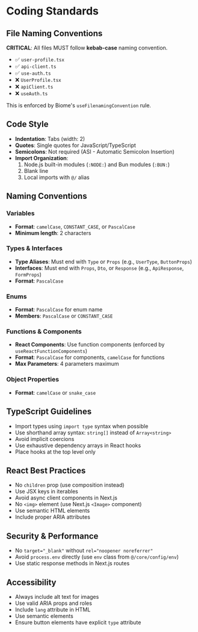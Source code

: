 # Coding Standards

## File Naming Conventions

**CRITICAL**: All files MUST follow **kebab-case** naming convention.

- ✅ `user-profile.tsx`
- ✅ `api-client.ts`
- ✅ `use-auth.ts`
- ❌ `UserProfile.tsx`
- ❌ `apiClient.ts`
- ❌ `useAuth.ts`

This is enforced by Biome's `useFilenamingConvention` rule.

## Code Style

- **Indentation**: Tabs (width: 2)
- **Quotes**: Single quotes for JavaScript/TypeScript
- **Semicolons**: Not required (ASI - Automatic Semicolon Insertion)
- **Import Organization**:
  1. Node.js built-in modules (`:NODE:`) and Bun modules (`:BUN:`)
  2. Blank line
  3. Local imports with `@/` alias

## Naming Conventions

### Variables
- **Format**: `camelCase`, `CONSTANT_CASE`, or `PascalCase`
- **Minimum length**: 2 characters

### Types & Interfaces
- **Type Aliases**: Must end with `Type` or `Props` (e.g., `UserType`, `ButtonProps`)
- **Interfaces**: Must end with `Props`, `Dto`, or `Response` (e.g., `ApiResponse`, `FormProps`)
- **Format**: `PascalCase`

### Enums
- **Format**: `PascalCase` for enum name
- **Members**: `PascalCase` or `CONSTANT_CASE`

### Functions & Components
- **React Components**: Use function components (enforced by `useReactFunctionComponents`)
- **Format**: `PascalCase` for components, `camelCase` for functions
- **Max Parameters**: 4 parameters maximum

### Object Properties
- **Format**: `camelCase` or `snake_case`

## TypeScript Guidelines

- Import types using `import type` syntax when possible
- Use shorthand array syntax: `string[]` instead of `Array<string>`
- Avoid implicit coercions
- Use exhaustive dependency arrays in React hooks
- Place hooks at the top level only

## React Best Practices

- No `children` prop (use composition instead)
- Use JSX keys in iterables
- Avoid async client components in Next.js
- No `<img>` element (use Next.js `<Image>` component)
- Use semantic HTML elements
- Include proper ARIA attributes

## Security & Performance

- No `target="_blank"` without `rel="noopener noreferrer"`
- Avoid `process.env` directly (use `env` class from `@/core/config/env`)
- Use static response methods in Next.js routes

## Accessibility

- Always include alt text for images
- Use valid ARIA props and roles
- Include `lang` attribute in HTML
- Use semantic elements
- Ensure button elements have explicit `type` attribute
